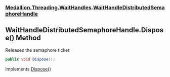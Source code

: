 ### [Medallion.Threading.WaitHandles](0cv6wmZCIva5FK3cOR8t5g.md 'Medallion.Threading.WaitHandles').[WaitHandleDistributedSemaphoreHandle](Qzz0SP9O_CPbKNcEYp4rNQ.md 'Medallion.Threading.WaitHandles.WaitHandleDistributedSemaphoreHandle')

## WaitHandleDistributedSemaphoreHandle.Dispose() Method

Releases the semaphore ticket

```csharp
public void Dispose();
```

Implements [Dispose()](https://docs.microsoft.com/en-us/dotnet/api/System.IDisposable.Dispose 'System.IDisposable.Dispose')